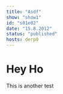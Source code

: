 ```yaml
---
title: "Asdf"
show: "show1"
id: "s01e02"
date: "15.8.2012"
status: "published"
hosts: derp0
---
```

# Hey Ho

This is another test
